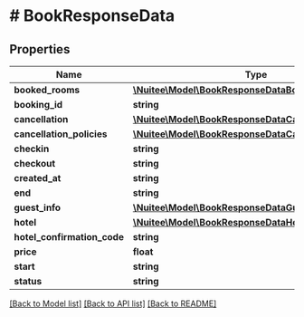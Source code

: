 # # BookResponseData

## Properties

Name | Type | Description | Notes
------------ | ------------- | ------------- | -------------
**booked_rooms** | [**\Nuitee\Model\BookResponseDataBookedRoomsInner[]**](BookResponseDataBookedRoomsInner.md) |  | [optional]
**booking_id** | **string** |  | [optional]
**cancellation** | [**\Nuitee\Model\BookResponseDataCancellation**](BookResponseDataCancellation.md) |  | [optional]
**cancellation_policies** | [**\Nuitee\Model\BookResponseDataCancellationPolicies**](BookResponseDataCancellationPolicies.md) |  | [optional]
**checkin** | **string** |  | [optional]
**checkout** | **string** |  | [optional]
**created_at** | **string** |  | [optional]
**end** | **string** |  | [optional]
**guest_info** | [**\Nuitee\Model\BookResponseDataGuestInfo**](BookResponseDataGuestInfo.md) |  | [optional]
**hotel** | [**\Nuitee\Model\BookResponseDataHotel**](BookResponseDataHotel.md) |  | [optional]
**hotel_confirmation_code** | **string** |  | [optional]
**price** | **float** |  | [optional]
**start** | **string** |  | [optional]
**status** | **string** |  | [optional]

[[Back to Model list]](../../README.md#models) [[Back to API list]](../../README.md#endpoints) [[Back to README]](../../README.md)
